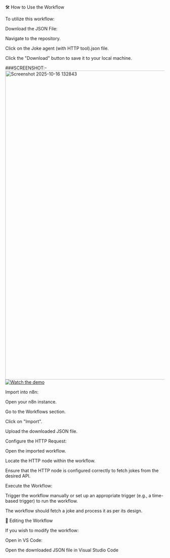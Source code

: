 🛠️ How to Use the Workflow

To utilize this workflow:

Download the JSON File:
  
Navigate to the repository.

Click on the Joke agent (with HTTP tool).json file.

Click the "Download" button to save it to your local machine.

###SCREENSHOT:-
<img width="1919" height="975" alt="Screenshot 2025-10-16 132843" src="https://github.com/user-attachments/assets/16937d6a-eb70-4484-a6d2-af8c18a1436a" />
[![Watch the demo](https://img.shields.io/badge/Live%20Demo-Click%20Here-blue?style=for-the-badge)](https://drive.google.com/file/d/1VcyF1y2lQXkV-oPcVwqTD12AYkxf3NkX/view?usp=sharing)



Import into n8n:

Open your n8n instance.

Go to the Workflows section.

Click on "Import".

Upload the downloaded JSON file.

Configure the HTTP Request:

Open the imported workflow.

Locate the HTTP node within the workflow.

Ensure that the HTTP node is configured correctly to fetch jokes from the desired API.

Execute the Workflow:

Trigger the workflow manually or set up an appropriate trigger (e.g., a time-based trigger) to run the workflow.

The workflow should fetch a joke and process it as per its design.

🔧 Editing the Workflow

If you wish to modify the workflow:

Open in VS Code:

Open the downloaded JSON file in Visual Studio Code
